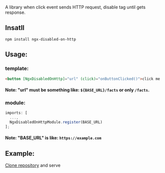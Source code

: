 A library when click event sends HTTP request, disable tag until gets response.

## Insatll

`npm install ngx-disabled-on-http`

## Usage:

### template:

```html
<button [NgxDisabledOnHttp]="url" (click)="onButtonClicked()">click me!</button>
```
#### Note: "url" must be something like: `${BASE_URL}/facts` or only `/facts`.

### module:

```typescript
imports: [
  ...,
  NgxDisabledOnHttpModule.register(BASE_URL)
];
```
#### Note: "BASE_URL" is like: `https://example.com`

## Example:

[Clone repository](https://github.com/O-Q/Ngx-disabled-on-http.git) and serve
